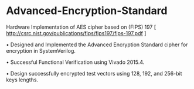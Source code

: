 # Advanced-Encryption-Standard
Hardware Implementation of AES cipher based on (FIPS) 197 
[ http://csrc.nist.gov/publications/fips/fips197/fips-197.pdf ]

• Designed and Implemented the Advanced Encryption Standard cipher for encryption in SystemVerilog. 

• Successful Functional Verification using Vivado 2015.4.

• Design successfully encrypted test vectors using 128, 192, and 256-bit keys lengths.



